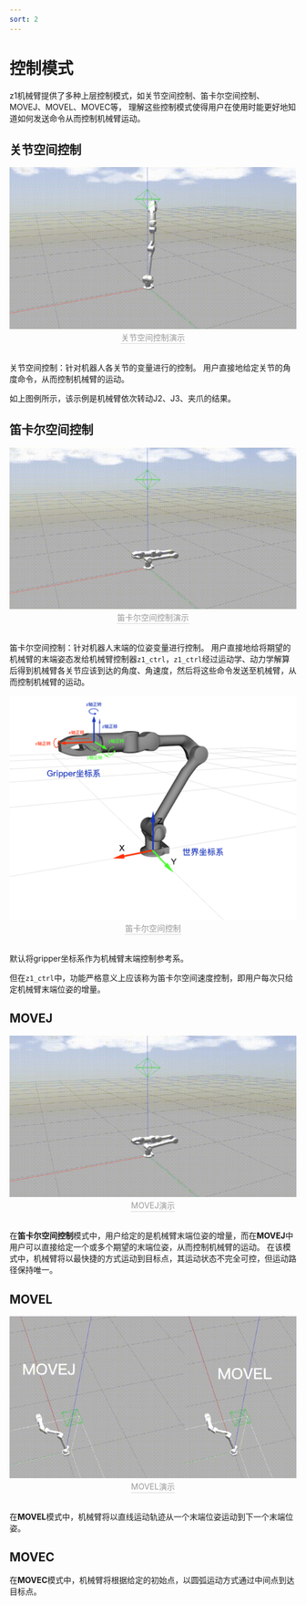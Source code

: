 ```yaml
---
sort: 2
---
```

# 控制模式

z1机械臂提供了多种上层控制模式，如关节空间控制、笛卡尔空间控制、MOVEJ、MOVEL、MOVEC等，
理解这些控制模式使得用户在使用时能更好地知道如何发送命令从而控制机械臂运动。

## 关节空间控制

<center>
<img src="../img/gazebo_ctrl4.gif" style="zoom:100%" alt=" 图片不见了。。。 "/>
<br>
<div style="color:orange; border-bottom: 0.1px solid #d9d9d9;
display: inline-block;
color: #999;
padding: 1px;">关节空间控制演示</div>
</center>
<br>

关节空间控制：针对机器人各关节的变量进行的控制。
用户直接地给定关节的角度命令，从而控制机械臂的运动。

如上图例所示，该示例是机械臂依次转动J2、J3、夹爪的结果。

## 笛卡尔空间控制

<center>
<img src="../img/gazebo_cartesian1.gif" style="zoom:100%" alt=" 图片不见了。。。 "/>
<br>
<div style="color:orange; border-bottom: 0.1px solid #d9d9d9;
display: inline-block;
color: #999;
padding: 1px;">笛卡尔空间控制演示</div>
</center>
<br>

笛卡尔空间控制：针对机器人末端的位姿变量进行控制。
用户直接地给将期望的机械臂的末端姿态发给机械臂控制器`z1_ctrl`，`z1_ctrl`经过运动学、动力学解算后得到机械臂各关节应该到达的角度、角速度，然后将这些命令发送至机械臂，从而控制机械臂的运动。

<center>
<img src="../img/cartesian_example.png" style="zoom:100%" alt=" 图片不见了。。。 "/>
<br>
<div style="color:orange; border-bottom: 0.1px solid #d9d9d9;
display: inline-block;
color: #999;
padding: 1px;">笛卡尔空间控制</div>
</center>
<br>

默认将gripper坐标系作为机械臂末端控制参考系。

但在`z1_ctrl`中，功能严格意义上应该称为笛卡尔空间速度控制，即用户每次只给定机械臂末端位姿的增量。

## MOVEJ

<center>
<img src="../img/gazebo_moveJ.gif" style="zoom:100%" alt=" 图片不见了。。。 "/>
<br>
<div style="color:orange; border-bottom: 0.1px solid #d9d9d9;
display: inline-block;
color: #999;
padding: 1px;">MOVEJ演示</div>
</center>
<br>

在**笛卡尔空间控制**模式中，用户给定的是机械臂末端位姿的增量，而在**MOVEJ**中用户可以直接给定一个或多个期望的末端位姿，从而控制机械臂的运动。
在该模式中，机械臂将以最快捷的方式运动到目标点，其运动状态不完全可控，但运动路径保持唯一。

## MOVEL

<center>
<img src="../img/moveLandmoveJ1.gif" style="zoom:100%" alt=" 图片不见了。。。 "/>
<br>
<div style="color:orange; border-bottom: 0.1px solid #d9d9d9;
display: inline-block;
color: #999;
padding: 1px;">MOVEL演示</div>
</center>
<br>

在**MOVEL**模式中，机械臂将以直线运动轨迹从一个末端位姿运动到下一个末端位姿。

## MOVEC

在**MOVEC**模式中，机械臂将根据给定的初始点，以圆弧运动方式通过中间点到达目标点。
